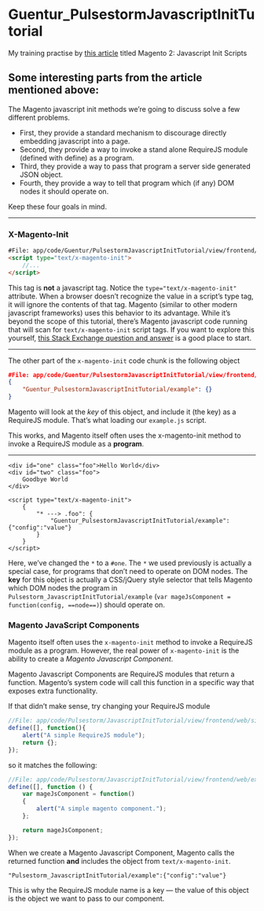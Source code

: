 # Guentur_PulsestormJavascriptInitTutorial
My training practise by [this article](https://alanstorm.com/magento_2_javascript_init_scripts/)
titled Magento 2: Javascript Init Scripts

## Some interesting parts from the article mentioned above:
The Magento javascript init methods we’re going to discuss solve a few different problems.
- First, they provide a standard mechanism to discourage directly embedding javascript into a page. 
- Second, they provide a way to invoke a stand alone RequireJS module (defined with define) as a program. 
- Third, they provide a way to pass that program a server side generated JSON object. 
- Fourth, they provide a way to tell that program which (if any) DOM nodes it should operate on.

Keep these four goals in mind.

---
### X-Magento-Init
```html
#File: app/code/Guentur/PulsestormJavascriptInitTutorial/view/frontend/templates/content.phtml
<script type="text/x-magento-init">
    //...
</script>
```
This tag is **not** a javascript tag. 
Notice the `type="text/x-magento-init"` attribute. 
When a browser doesn’t recognize the value in a script’s type tag, 
it will ignore the contents of that tag. 
Magento (similar to other modern javascript frameworks) uses this behavior to its advantage. 
While it’s beyond the scope of this tutorial, 
there’s Magento javascript code running that will scan for `text/x-magento-init` script tags. 
If you want to explore this yourself, [this Stack Exchange question and answer](http://magento.stackexchange.com/questions/89187/in-magento2-what-is-script-type-text-x-magento-init) 
is a good place to start.

---
The other part of the `x-magento-init` code chunk is the following object
```json
#File: app/code/Guentur/PulsestormJavascriptInitTutorial/view/frontend/templates/content.phtml
{
    "Guentur_PulsestormJavascriptInitTutorial/example": {}         
}
```
Magento will look at the _key_ of this object, and include it (the key) as a RequireJS module. 
That’s what loading our `example.js` script.

This works, and Magento itself often uses the x-magento-init method to invoke a RequireJS module as a **program**.

---
```
<div id="one" class="foo">Hello World</div>
<div id="two" class="foo">
    Goodbye World
</div>    

<script type="text/x-magento-init">
    {
        "* ---> .foo": {
            "Guentur_PulsestormJavascriptInitTutorial/example":{"config":"value"}          
        }
    }        
</script>
```
Here, we’ve changed the `*` to a `#one`. The `*` we used previously is actually a special case, 
for programs that don’t need to operate on DOM nodes.
The **key** for this object is actually a CSS/jQuery style selector 
that tells Magento which DOM nodes the program 
in `Pulsestorm_JavascriptInitTutorial/example` (`var mageJsComponent = function(config, ==node==)`) should operate on.

### Magento JavaScript Components
Magento itself often uses the `x-magento-init` method to invoke a RequireJS module as a program. However, the real power of `x-magento-init` is the ability to create a _Magento Javascript Component_.

Magento Javascript Components are RequireJS modules that return a function. Magento’s system code will call this function in a specific way that exposes extra functionality.

If that didn’t make sense, try changing your RequireJS module
```js
//File: app/code/Pulsestorm/JavascriptInitTutorial/view/frontend/web/simple-requirejs-module.js
define([], function(){
    alert("A simple RequireJS module");
    return {};    
});
```
so it matches the following:
```js
//File: app/code/Pulsestorm/JavascriptInitTutorial/view/frontend/web/example.js
define([], function () {
    var mageJsComponent = function()
    {
        alert("A simple magento component.");
    };

    return mageJsComponent;
});
```
When we create a Magento Javascript Component, Magento calls the returned function **and** includes the object from `text/x-magento-init`.

```
"Pulsestorm_JavascriptInitTutorial/example":{"config":"value"}         
```

This is why the RequireJS module name is a key — the value of this object is the object we want to pass to our component.
